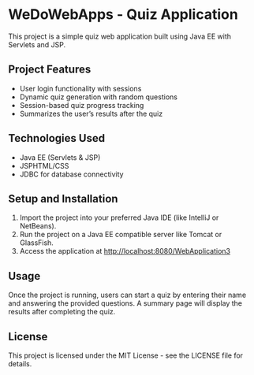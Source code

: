 <!DOCTYPE html>
<html lang="en">
<head>
    <meta charset="UTF-8">
    <meta http-equiv="X-UA-Compatible" content="IE=edge">
    <meta name="viewport" content="width=device-width, initial-scale=1.0">
    <title>WeDoWebApps - Quiz Application</title>
</head>
<body>
    <h1>WeDoWebApps - Quiz Application</h1>
    <p>This project is a simple quiz web application built using Java EE with Servlets and JSP.</p>

  <h2>Project Features</h2>
  <ul>
      <li>User login functionality with sessions</li>
      <li>Dynamic quiz generation with random questions</li>
      <li>Session-based quiz progress tracking</li>
      <li>Summarizes the user’s results after the quiz</li>
  </ul>

  <h2>Technologies Used</h2>
  <ul>
      <li>Java EE (Servlets & JSP)</li>
      <li>JSP</l
      <li>HTML/CSS</li>
      <li>JDBC for database connectivity</li>
  </ul>

  <h2>Setup and Installation</h2>
  <ol>
      <li>Import the project into your preferred Java IDE (like IntelliJ or NetBeans).</li>
      <li>Run the project on a Java EE compatible server like Tomcat or GlassFish.</li>
      <li>Access the application at <a href="http://localhost:8080/WebApplication3">http://localhost:8080/WebApplication3</a></li>
  </ol>

  <h2>Usage</h2>
  <p>Once the project is running, users can start a quiz by entering their name and answering the provided questions. A summary page will display the results after completing the quiz.</p>

  <h2>License</h2>
  <p>This project is licensed under the MIT License - see the LICENSE file for details.</p>
</body>
</html>
